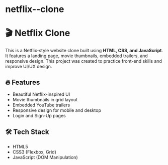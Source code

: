 # netflix--clone
# 🎬 Netflix Clone

This is a Netflix-style website clone built using **HTML, CSS, and JavaScript**. It features a landing page, movie thumbnails, embedded trailers, and responsive design. This project was created to practice front-end skills and improve UI/UX design.

## 🔥 Features
- Beautiful Netflix-inspired UI
- Movie thumbnails in grid layout
- Embedded YouTube trailers
- Responsive design for mobile and desktop
- Login and Sign-Up pages

## 🛠️ Tech Stack
- HTML5
- CSS3 (Flexbox, Grid)
- JavaScript (DOM Manipulation)


